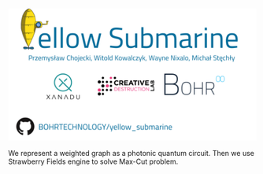![](logo.png)

We represent a weighted graph as a photonic quantum circuit. Then we use Strawberry Fields engine to solve Max-Cut problem.
